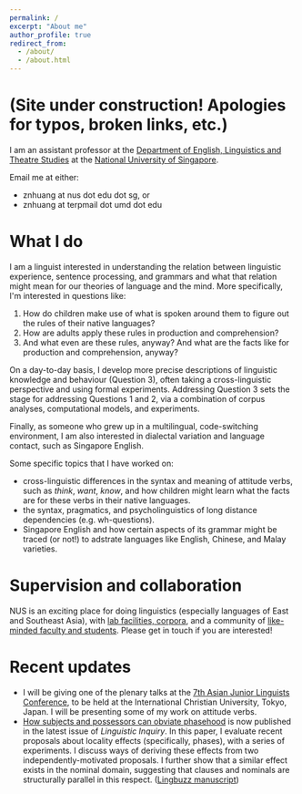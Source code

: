```yaml
---
permalink: /
excerpt: "About me"
author_profile: true
redirect_from: 
  - /about/
  - /about.html
---
```

(Site under construction! Apologies for typos, broken links, etc.)
======

I am an assistant professor at the [Department of English, Linguistics and Theatre Studies](https://fass.nus.edu.sg/elts/) at the [National University of Singapore](https://www.nus.edu.sg/).

Email me at either:
+ znhuang at nus dot edu dot sg, or
+ znhuang at terpmail dot umd dot edu

What I do
======
I am a linguist interested in understanding the relation between linguistic experience, sentence processing, and grammars and what that relation might mean for our theories of language and the mind. More specifically, I'm interested in questions like:
1. How do children make use of what is spoken around them to figure out the rules of their native languages? 
1. How are adults apply these rules in production and comprehension?
1. And what even are these rules, anyway? And what are the facts like for production and comprehension, anyway?
 
On a day-to-day basis, I develop more precise descriptions of linguistic knowledge and behaviour (Question 3), often taking a cross-linguistic perspective and using formal experiments. Addressing Question 3 sets the stage for addressing Questions 1 and 2, via a combination of corpus analyses, computational models, and experiments.

Finally, as someone who grew up in a multilingual, code-switching environment, I am also interested in dialectal variation and language contact, such as Singapore English.

Some specific topics that I have worked on:
+ cross-linguistic differences in the syntax and meaning of attitude verbs, such as *think*, *want*, *know*, and how children might learn what the facts are for these verbs in their native languages.
+ the syntax, pragmatics, and psycholinguistics of long distance dependencies (e.g. wh-questions).
+ Singapore English and how certain aspects of its grammar might be traced (or not!) to adstrate languages like English, Chinese, and Malay varieties.

Supervision and collaboration
======
NUS is an exciting place for doing linguistics (especially languages of East and Southeast Asia), with [lab facilities, corpora](https://z-n-huang.github.io/nus-resources/), and a community of [like-minded faculty and students](https://fass.nus.edu.sg/elts/). Please get in touch if you are interested!

Recent updates
======
+ I will be giving one of the plenary talks at the [7th Asian Junior Linguists Conference](https://sites.google.com/view/ajl7/home), to be held at the International Christian University, Tokyo, Japan. I will be presenting some of my work on attitude verbs.
+ [How subjects and possessors can obviate phasehood](https://doi.org/10.1162/ling_a_00414) is now published in the latest issue of *Linguistic Inquiry*. In this paper, I evaluate recent proposals about locality effects (specifically, phases), with a series of experiments. I discuss ways of deriving these effects from two independently-motivated proposals. I further show that a similar effect exists in the nominal domain, suggesting that clauses and nominals are structurally parallel in this respect. ([Lingbuzz manuscript](https://ling.auf.net/lingbuzz/005834))
